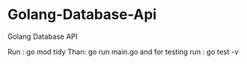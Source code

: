 # Golang-Database-Api
Golang Database API

Run : go mod tidy
Than: go run main.go
and for testing run : go test -v
